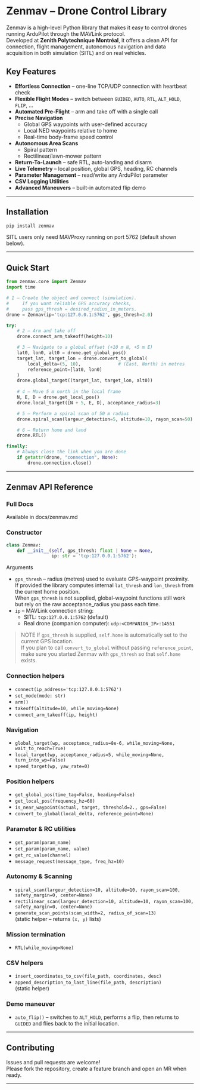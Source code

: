 # Zenmav – Drone Control Library

Zenmav is a high-level Python library that makes it easy to control drones
running ArduPilot through the MAVLink protocol.  
Developed at **Zenith Polytechnique Montréal**, it offers a clean API for
connection, flight management, autonomous navigation and data acquisition in
both simulation (SITL) and on real vehicles.

## Key Features

- **Effortless Connection** – one-line TCP/UDP connection with heartbeat check
- **Flexible Flight Modes** – switch between `GUIDED`, `AUTO`, `RTL`, `ALT_HOLD`,
  `FLIP`, …
- **Automated Pre-Flight** – arm and take off with a single call
- **Precise Navigation**
  - Global GPS waypoints with user-defined accuracy
  - Local NED waypoints relative to home
  - Real-time body-frame speed control
- **Autonomous Area Scans**
  - Spiral pattern
  - Rectilinear/lawn-mower pattern
- **Return-To-Launch** – safe RTL, auto-landing and disarm
- **Live Telemetry** – local position, global GPS, heading, RC channels
- **Parameter Management** – read/write any ArduPilot parameter
- **CSV Logging Utilities**
- **Advanced Maneuvers** – built-in automated flip demo

---

## Installation

```bash
pip install zenmav
```

SITL users only need MAVProxy running on port 5762 (default shown below).

---

## Quick Start

```python
from zenmav.core import Zenmav
import time

# 1 – Create the object and connect (simulation).
#     If you want reliable GPS accuracy checks,
#     pass gps_thresh = desired_radius_in_meters.
drone = Zenmav(ip='tcp:127.0.0.1:5762', gps_thresh=2.0)

try:
    # 2 – Arm and take off
    drone.connect_arm_takeoff(height=10)

    # 3 – Navigate to a global offset (+10 m N, +5 m E)
    lat0, lon0, alt0 = drone.get_global_pos()
    target_lat, target_lon = drone.convert_to_global(
        local_delta=(5, 10),              # (East, North) in metres
        reference_point=[lat0, lon0]
    )
    drone.global_target((target_lat, target_lon, alt0))
    
    # 4 – Move 5 m north in the local frame
    N, E, D = drone.get_local_pos()
    drone.local_target([N + 5, E, D], acceptance_radius=3)

    # 5 – Perform a spiral scan of 50 m radius
    drone.spiral_scan(largeur_detection=5, altitude=10, rayon_scan=50)

    # 6 – Return home and land
    drone.RTL()

finally:
    # Always close the link when you are done
    if getattr(drone, "connection", None):
        drone.connection.close()
```

---

## Zenmav API Reference

### Full Docs

Available in docs/zenmav.md

### Constructor

```python
class Zenmav:
    def __init__(self, gps_thresh: float | None = None,
                 ip: str = 'tcp:127.0.0.1:5762'):
```

Arguments  
- `gps_thresh` – radius (metres) used to evaluate GPS-waypoint proximity.  
  If provided the library computes internal `lat_thresh` and `lon_thresh`
  from the current home position.  
  When `gps_thresh` is not supplied, global-waypoint functions still work but
  rely on the raw acceptance_radius you pass each time.
- `ip` – MAVLink connection string:  
  - SITL: `tcp:127.0.0.1:5762` (default)  
  - Real drone (companion computer): `udp:<COMPANION_IP>:14551`

> NOTE  If `gps_thresh` is supplied, `self.home` is
> automatically set to the current GPS location.  
> If you plan to call `convert_to_global` without passing
> `reference_point`, make sure you started Zenmav with `gps_thresh`
> so that `self.home` exists.

### Connection helpers

- `connect(ip_address='tcp:127.0.0.1:5762')`
- `set_mode(mode: str)`
- `arm()`
- `takeoff(altitude=10, while_moving=None)`
- `connect_arm_takeoff(ip, height)`

### Navigation

- `global_target(wp, acceptance_radius=8e-6, while_moving=None,
  wait_to_reach=True)`
- `local_target(wp, acceptance_radius=5, while_moving=None,
  turn_into_wp=False)`
- `speed_target(wp, yaw_rate=0)`

### Position helpers

- `get_global_pos(time_tag=False, heading=False)`
- `get_local_pos(frequency_hz=60)`
- `is_near_waypoint(actual, target, threshold=2., gps=False)`
- `convert_to_global(local_delta, reference_point=None)`

### Parameter & RC utilities

- `get_param(param_name)`
- `set_param(param_name, value)`
- `get_rc_value(channel)`
- `message_request(message_type, freq_hz=10)`

### Autonomy & Scanning

- `spiral_scan(largeur_detection=10, altitude=10,
  rayon_scan=100, safety_margin=0, center=None)`
- `rectilinear_scan(largeur_detection=10, altitude=10,
  rayon_scan=100, safety_margin=0, center=None)`
- `generate_scan_points(scan_width=2, radius_of_scan=13)`  
  (static helper – returns `(x, y)` lists)

### Mission termination

- `RTL(while_moving=None)`

### CSV helpers

- `insert_coordinates_to_csv(file_path, coordinates, desc)`
- `append_description_to_last_line(file_path, description)`  
  (static helper)

### Demo maneuver

- `auto_flip()` – switches to `ALT_HOLD`, performs a flip, then
  returns to `GUIDED` and flies back to the initial location.

---

## Contributing

Issues and pull requests are welcome!  
Please fork the repository, create a feature branch and open an MR when ready.

---